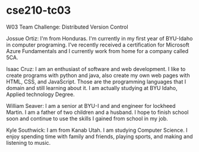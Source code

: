 # cse210-tc03
W03 Team Challenge: Distributed Version Control

Jossue Ortiz: I'm from Honduras. I'm currently in my first year of BYU-Idaho in computer programing. I've recently received a certification for Microsoft Azure Fundamentals and I currently work from home for a company called 5CA.


Isaac Cruz:  I am an enthusiast of software and web development. I like to create programs with python and java, also create my own web pages with HTML, CSS, and JavaScript. Those are the programming languages that I domain and still learning about it. I am actually studying at BYU Idaho, Applied technology Degree.

William Seaver: I am a senior at BYU-I and and engineer for lockheed Martin. I am a father of two children and a husband. I hope to finish school soon and continue to use the skills I gained from school in my job. 

Kyle Southwick: I am from Kanab Utah. I am studying Computer Science. I enjoy spending time with family and friends, playing sports, and making and listening to music.